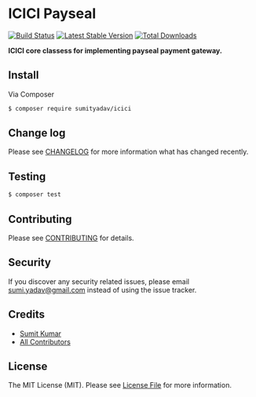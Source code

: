 # ICICI Payseal

[![Build Status](https://travis-ci.org/sumityadav/icici.png?branch=master)](https://travis-ci.org/sumityadav/icici)
[![Latest Stable Version](https://poser.pugx.org/sumityadav/icici/version.png)](https://packagist.org/packages/sumityadav/icici)
[![Total Downloads](https://poser.pugx.org/sumityadav/icici/d/total.png)](https://packagist.org/packages/sumityadav/icici)


**ICICI core classess for implementing payseal payment gateway.**

## Install

Via Composer

``` bash
$ composer require sumityadav/icici
```

<!--
## Usage

``` php
$skeleton = new sumityadav\Skeleton();
echo $skeleton->echoPhrase('Hello, sumityadav!');
```
-->

## Change log

Please see [CHANGELOG](CHANGELOG.md) for more information what has changed recently.

## Testing

``` bash
$ composer test
```

## Contributing

Please see [CONTRIBUTING](CONTRIBUTING.md) for details.

## Security

If you discover any security related issues, please email sumi.yadav@gmail.com instead of using the issue tracker.

## Credits

- [Sumit Kumar][link-author]
- [All Contributors][link-contributors]

## License

The MIT License (MIT). Please see [License File](LICENSE.md) for more information.

[ico-version]: https://img.shields.io/packagist/v/sumityadav/icici.svg?style=flat-square
[ico-license]: https://img.shields.io/badge/license-MIT-brightgreen.svg?style=flat-square
[ico-travis]: https://img.shields.io/travis/sumityadav/icici/master.svg?style=flat-square
[ico-downloads]: https://img.shields.io/packagist/dt/sumityadav/icici.svg?style=flat-square

[link-packagist]: https://packagist.org/packages/sumityadav/icici
[link-travis]: https://travis-ci.org/sumityadav/icici
[link-downloads]: https://packagist.org/packages/sumityadav/icici
[link-author]: https://github.com/sumityadav
[link-contributors]: ../../contributors
